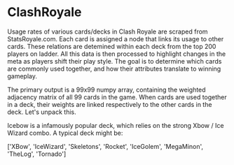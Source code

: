 # ClashRoyale

Usage rates of various cards/decks in Clash Royale are scraped from StatsRoyale.com. Each card is assigned a node that links its usage to other cards. These relations are detemined within each deck from the top 200 players on ladder. All this data is then processed to highlight changes in the meta as players shift their play style. The goal is to determine which cards are commonly used together, and how their attributes translate to winning gameplay. 

The primary output is a 99x99 numpy array, containing the weighted adjacency matrix of all 99 cards in the game. When cards are used together in a deck, their weights are linked respectively to the other cards in the deck. Let's unpack this. 

Icebow is a infamously popular deck, which relies on the strong Xbow /  Ice Wizard combo. A typical deck might be:

['XBow', 'IceWizard', 'Skeletons', 'Rocket', 'IceGolem', 'MegaMinon', 'TheLog', 'Tornado']
